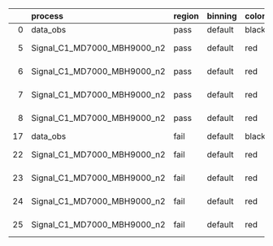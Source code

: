 |    | process                     | region   | binning   | color   | process_type   |   scale | variation   | source_filename                                                      | source_histname    | alias                       | title     |   combine_idx |     lnN |   shapes | syst_type   | direction   | variation_alias   |
|---:|:----------------------------|:---------|:----------|:--------|:---------------|--------:|:------------|:---------------------------------------------------------------------|:-------------------|:----------------------------|:----------|--------------:|--------:|---------:|:------------|:------------|:------------------|
|  0 | data_obs                    | pass     | default   | black   | DATA           |       1 | nominal     | ./histograms_for_2DAlphabet_v18//BH_Data.root                        | hpass              | Data                        | Data      |           nan | nan     |      nan | nan         | nan         | nan               |
|  5 | Signal_C1_MD7000_MBH9000_n2 | pass     | default   | red     | SIGNAL         |       1 | lumi        | ./histograms_for_2DAlphabet_v18//BH_Signal_C1_MD7000_MBH9000_n2.root | hpass              | Signal_C1_MD7000_MBH9000_n2 | BH signal |           nan |   1.016 |      nan | lnN         | nan         | nan               |
|  6 | Signal_C1_MD7000_MBH9000_n2 | pass     | default   | red     | SIGNAL         |       1 | SVM         | ./histograms_for_2DAlphabet_v18//BH_Signal_C1_MD7000_MBH9000_n2.root | hpass_SVMsyst_up   | Signal_C1_MD7000_MBH9000_n2 | BH signal |           nan | nan     |        1 | shapes      | Up          | SVMsyst           |
|  7 | Signal_C1_MD7000_MBH9000_n2 | pass     | default   | red     | SIGNAL         |       1 | SVM         | ./histograms_for_2DAlphabet_v18//BH_Signal_C1_MD7000_MBH9000_n2.root | hpass_SVMsyst_down | Signal_C1_MD7000_MBH9000_n2 | BH signal |           nan | nan     |        1 | shapes      | Down        | SVMsyst           |
|  8 | Signal_C1_MD7000_MBH9000_n2 | pass     | default   | red     | SIGNAL         |       1 | nominal     | ./histograms_for_2DAlphabet_v18//BH_Signal_C1_MD7000_MBH9000_n2.root | hpass              | Signal_C1_MD7000_MBH9000_n2 | BH signal |           nan | nan     |      nan | nan         | nan         | nan               |
| 17 | data_obs                    | fail     | default   | black   | DATA           |       1 | nominal     | ./histograms_for_2DAlphabet_v18//BH_Data.root                        | hfail              | Data                        | Data      |           nan | nan     |      nan | nan         | nan         | nan               |
| 22 | Signal_C1_MD7000_MBH9000_n2 | fail     | default   | red     | SIGNAL         |       1 | lumi        | ./histograms_for_2DAlphabet_v18//BH_Signal_C1_MD7000_MBH9000_n2.root | hfail              | Signal_C1_MD7000_MBH9000_n2 | BH signal |           nan |   1.016 |      nan | lnN         | nan         | nan               |
| 23 | Signal_C1_MD7000_MBH9000_n2 | fail     | default   | red     | SIGNAL         |       1 | SVM         | ./histograms_for_2DAlphabet_v18//BH_Signal_C1_MD7000_MBH9000_n2.root | hfail_SVMsyst_up   | Signal_C1_MD7000_MBH9000_n2 | BH signal |           nan | nan     |        1 | shapes      | Up          | SVMsyst           |
| 24 | Signal_C1_MD7000_MBH9000_n2 | fail     | default   | red     | SIGNAL         |       1 | SVM         | ./histograms_for_2DAlphabet_v18//BH_Signal_C1_MD7000_MBH9000_n2.root | hfail_SVMsyst_down | Signal_C1_MD7000_MBH9000_n2 | BH signal |           nan | nan     |        1 | shapes      | Down        | SVMsyst           |
| 25 | Signal_C1_MD7000_MBH9000_n2 | fail     | default   | red     | SIGNAL         |       1 | nominal     | ./histograms_for_2DAlphabet_v18//BH_Signal_C1_MD7000_MBH9000_n2.root | hfail              | Signal_C1_MD7000_MBH9000_n2 | BH signal |           nan | nan     |      nan | nan         | nan         | nan               |